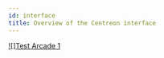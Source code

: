 ```yaml
---
id: interface
title: Overview of the Centreon interface
---
```


[![]Test Arcade 1](https://app.arcade.software/share/piyJh7IO1OtnMvuHEh5o)



